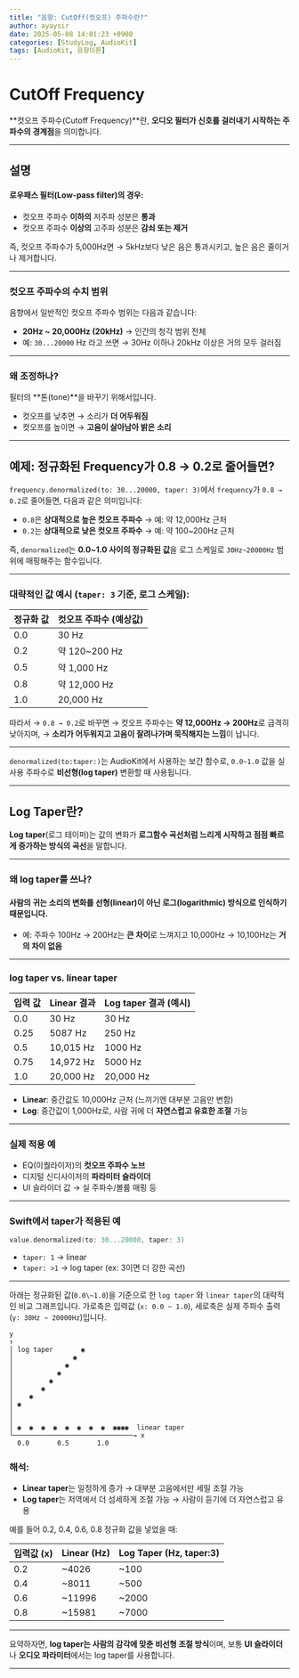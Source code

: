 ```yaml
---
title: "음향: CutOff(컷오프) 주파수란?"
author: ayaysir
date: 2025-05-08 14:01:23 +0900
categories: [StudyLog, AudioKit]
tags: [AudioKit, 음향이론]
---
```


# CutOff Frequency

**컷오프 주파수(Cutoff Frequency)**란, **오디오 필터가 신호를 걸러내기 시작하는 주파수의 경계점**을 의미합니다.

---
## 설명

#### 로우패스 필터(Low-pass filter)의 경우:

* 컷오프 주파수 **이하의** 저주파 성분은 **통과**
* 컷오프 주파수 **이상의** 고주파 성분은 **감쇠 또는 제거**

즉, 컷오프 주파수가 5,000Hz면 →
5kHz보다 낮은 음은 통과시키고, 높은 음은 줄이거나 제거합니다.

---

### 컷오프 주파수의 수치 범위

음향에서 일반적인 컷오프 주파수 범위는 다음과 같습니다:

* **20Hz \~ 20,000Hz (20kHz)**
  → 인간의 청각 범위 전체
* 예: `30...20000` Hz 라고 쓰면
  → 30Hz 이하나 20kHz 이상은 거의 모두 걸러짐

---

### 왜 조정하나?

필터의 \*\*톤(tone)\*\*을 바꾸기 위해서입니다.

* 컷오프를 낮추면 → 소리가 **더 어두워짐**
* 컷오프를 높이면 → **고음이 살아남아 밝은 소리**

---

## 예제: 정규화된 Frequency가 0.8 → 0.2로 줄어들면?

`frequency.denormalized(to: 30...20000, taper: 3)`에서 `frequency`가 `0.8 → 0.2`로 줄어들면, 다음과 같은 의미입니다:

* `0.8`은 **상대적으로 높은 컷오프 주파수** → 예: 약 12,000Hz 근처
* `0.2`는 **상대적으로 낮은 컷오프 주파수** → 예: 약 100\~200Hz 근처

즉, `denormalized`는 **0.0\~1.0 사이의 정규화된 값**을 로그 스케일로 `30Hz~20000Hz` 범위에 매핑해주는 함수입니다.

---

### 대략적인 값 예시 (`taper: 3` 기준, 로그 스케일):

| 정규화 값 | 컷오프 주파수 (예상값) |
| ----- | ------------- |
| 0.0   | 30 Hz         |
| 0.2   | 약 120\~200 Hz |
| 0.5   | 약 1,000 Hz    |
| 0.8   | 약 12,000 Hz   |
| 1.0   | 20,000 Hz     |

따라서
→ `0.8 → 0.2`로 바꾸면
→ 컷오프 주파수는 **약 12,000Hz → 200Hz**로 급격히 낮아지며,
→ **소리가 어두워지고 고음이 잘려나가며 묵직해지는 느낌**이 납니다.

---

`denormalized(to:taper:)`는 AudioKit에서 사용하는 보간 함수로,
`0.0~1.0` 값을 실사용 주파수로 **비선형(log taper)** 변환할 때 사용됩니다.

---

## Log Taper란?

**Log taper**(로그 테이퍼)는 값의 변화가 **로그함수 곡선처럼 느리게 시작하고 점점 빠르게 증가하는 방식의 곡선**을 말합니다.

---

### 왜 log taper를 쓰나?

#### 사람의 귀는 소리의 변화를 선형(linear)이 아닌 **로그(logarithmic)** 방식으로 인식하기 때문입니다.

* 예:
  주파수 100Hz → 200Hz는 **큰 차이**로 느껴지고
  10,000Hz → 10,100Hz는 **거의 차이 없음**

---

### log taper vs. linear taper

| 입력 값 | Linear 결과 | Log taper 결과 (예시) |
| ---- | --------- | ----------------- |
| 0.0  | 30 Hz     | 30 Hz             |
| 0.25 | 5087 Hz   | 250 Hz            |
| 0.5  | 10,015 Hz | 1000 Hz           |
| 0.75 | 14,972 Hz | 5000 Hz           |
| 1.0  | 20,000 Hz | 20,000 Hz         |

* **Linear**: 중간값도 10,000Hz 근처 (느끼기엔 대부분 고음만 변함)
* **Log**: 중간값이 1,000Hz로, 사람 귀에 더 **자연스럽고 유효한 조절** 가능

---

### 실제 적용 예

* EQ(이퀄라이저)의 **컷오프 주파수 노브**
* 디지털 신디사이저의 **파라미터 슬라이더**
* UI 슬라이더 값 → 실 주파수/볼륨 매핑 등

---

### Swift에서 taper가 적용된 예

```swift
value.denormalized(to: 30...20000, taper: 3)
```

* `taper: 1` → linear
* `taper: >1` → log taper (ex: 3이면 더 강한 곡선)

---

아래는 정규화된 값(`0.0\~1.0`)을 기준으로 한 `log taper` 와 `linear taper`의 대략적인 비교 그래프입니다.
가로축은 입력값 (`x: 0.0 ~ 1.0`), 세로축은 실제 주파수 출력 (`y: 30Hz ~ 20000Hz`)입니다.

```
y
↑
│ log taper       ◉
│               ◉
│             ◉
│           ◉
│         ◉
│       ◉
│    ◉
│ ◉
│
│
│ ◉  ◉  ◉  ◉  ◉  ◉  ◉  ◉  ◉◉◉◉  linear taper
└──────────────────────────────→ x
  0.0       0.5       1.0
```

### 해석:

* **Linear taper**는 일정하게 증가 → 대부분 고음에서만 세밀 조절 가능
* **Log taper**는 저역에서 더 섬세하게 조절 가능 → 사람이 듣기에 더 자연스럽고 유용

예를 들어 0.2, 0.4, 0.6, 0.8 정규화 값을 넣었을 때:

| 입력값 (x) | Linear (Hz) | Log Taper (Hz, taper:3) |
| ------- | ----------- | ----------------------- |
| 0.2     | \~4026      | \~100                   |
| 0.4     | \~8011      | \~500                   |
| 0.6     | \~11996     | \~2000                  |
| 0.8     | \~15981     | \~7000                  |

---

요약하자면, **log taper는 사람의 감각에 맞춘 비선형 조절 방식**이며, 보통 **UI 슬라이더**나 **오디오 파라미터**에서는 log taper를 사용합니다.

---
